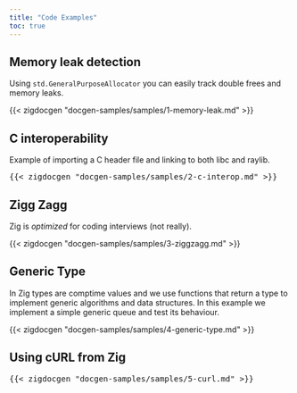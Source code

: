 ```yaml
---
title: "Code Examples"
toc: true
---
```


## Memory leak detection
Using `std.GeneralPurposeAllocator` you can easily track double frees and memory leaks.

{{< zigdocgen "docgen-samples/samples/1-memory-leak.md" >}}


## C interoperability
Example of importing a C header file and linking to both libc and raylib.

<pre>
{{< zigdocgen "docgen-samples/samples/2-c-interop.md" >}}
</pre>


## Zigg Zagg
Zig is *optimized* for coding interviews (not really).

{{< zigdocgen "docgen-samples/samples/3-ziggzagg.md" >}}


## Generic Type
In Zig types are comptime values and we use functions that return a type to implement generic algorithms and data structures. In this example we implement a simple generic queue and test its behaviour.

{{< zigdocgen "docgen-samples/samples/4-generic-type.md" >}}


## Using cURL from Zig

<pre>
{{< zigdocgen "docgen-samples/samples/5-curl.md" >}}
</pre>
